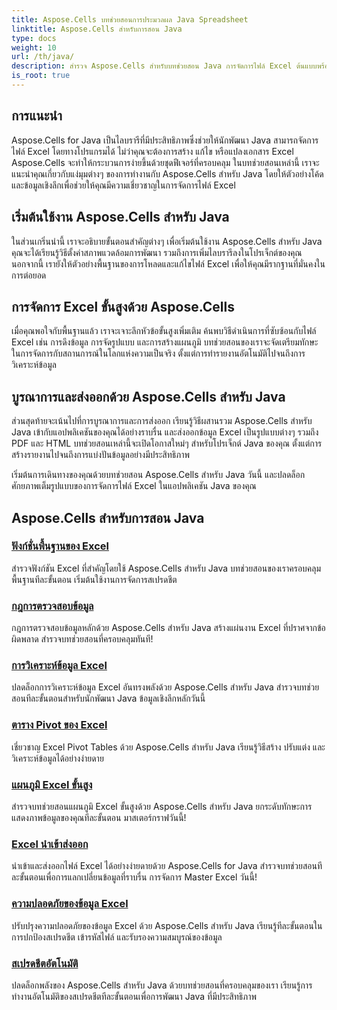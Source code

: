 ```yaml
---
title: Aspose.Cells บทช่วยสอนการประมวลผล Java Spreadsheet
linktitle: Aspose.Cells สำหรับการสอน Java
type: docs
weight: 10
url: /th/java/
description: สำรวจ Aspose.Cells สำหรับบทช่วยสอน Java การจัดการไฟล์ Excel ต้นแบบพร้อมตัวอย่างโค้ด เสริมทักษะ Java ของคุณวันนี้!
is_root: true
---
```


## การแนะนำ

Aspose.Cells for Java เป็นไลบรารีที่มีประสิทธิภาพซึ่งช่วยให้นักพัฒนา Java สามารถจัดการไฟล์ Excel โดยทางโปรแกรมได้ ไม่ว่าคุณจะต้องการสร้าง แก้ไข หรือแปลงเอกสาร Excel Aspose.Cells จะทำให้กระบวนการง่ายขึ้นด้วยชุดฟีเจอร์ที่ครอบคลุม ในบทช่วยสอนเหล่านี้ เราจะแนะนำคุณเกี่ยวกับแง่มุมต่างๆ ของการทำงานกับ Aspose.Cells สำหรับ Java โดยให้ตัวอย่างโค้ดและข้อมูลเชิงลึกเพื่อช่วยให้คุณมีความเชี่ยวชาญในการจัดการไฟล์ Excel

## เริ่มต้นใช้งาน Aspose.Cells สำหรับ Java

ในส่วนเกริ่นนำนี้ เราจะอธิบายขั้นตอนสำคัญต่างๆ เพื่อเริ่มต้นใช้งาน Aspose.Cells สำหรับ Java คุณจะได้เรียนรู้วิธีตั้งค่าสภาพแวดล้อมการพัฒนา รวมถึงการเพิ่มไลบรารีลงในโปรเจ็กต์ของคุณ นอกจากนี้ เรายังให้ตัวอย่างพื้นฐานของการโหลดและแก้ไขไฟล์ Excel เพื่อให้คุณมีรากฐานที่มั่นคงในการต่อยอด

## การจัดการ Excel ขั้นสูงด้วย Aspose.Cells

เมื่อคุณพอใจกับพื้นฐานแล้ว เราจะเจาะลึกหัวข้อขั้นสูงเพิ่มเติม ค้นพบวิธีดำเนินการที่ซับซ้อนกับไฟล์ Excel เช่น การดึงข้อมูล การจัดรูปแบบ และการสร้างแผนภูมิ บทช่วยสอนของเราจะจัดเตรียมทักษะในการจัดการกับสถานการณ์ในโลกแห่งความเป็นจริง ตั้งแต่การทำรายงานอัตโนมัติไปจนถึงการวิเคราะห์ข้อมูล

## บูรณาการและส่งออกด้วย Aspose.Cells สำหรับ Java

ส่วนสุดท้ายจะเน้นไปที่การบูรณาการและการส่งออก เรียนรู้วิธีผสานรวม Aspose.Cells สำหรับ Java เข้ากับแอปพลิเคชันของคุณได้อย่างราบรื่น และส่งออกข้อมูล Excel เป็นรูปแบบต่างๆ รวมถึง PDF และ HTML บทช่วยสอนเหล่านี้จะเปิดโอกาสใหม่ๆ สำหรับโปรเจ็กต์ Java ของคุณ ตั้งแต่การสร้างรายงานไปจนถึงการแบ่งปันข้อมูลอย่างมีประสิทธิภาพ

เริ่มต้นการเดินทางของคุณด้วยบทช่วยสอน Aspose.Cells สำหรับ Java วันนี้ และปลดล็อกศักยภาพเต็มรูปแบบของการจัดการไฟล์ Excel ในแอปพลิเคชัน Java ของคุณ

## Aspose.Cells สำหรับการสอน Java

### [ฟังก์ชั่นพื้นฐานของ Excel](./basic-excel-functions/)
สำรวจฟังก์ชัน Excel ที่สำคัญโดยใช้ Aspose.Cells สำหรับ Java บทช่วยสอนของเราครอบคลุมพื้นฐานทีละขั้นตอน เริ่มต้นใช้งานการจัดการสเปรดชีต
### [กฎการตรวจสอบข้อมูล](./data-validation-rules/)
กฎการตรวจสอบข้อมูลหลักด้วย Aspose.Cells สำหรับ Java สร้างแผ่นงาน Excel ที่ปราศจากข้อผิดพลาด สำรวจบทช่วยสอนที่ครอบคลุมทันที!
### [การวิเคราะห์ข้อมูล Excel](./excel-data-analysis/)
ปลดล็อกการวิเคราะห์ข้อมูล Excel อันทรงพลังด้วย Aspose.Cells สำหรับ Java สำรวจบทช่วยสอนทีละขั้นตอนสำหรับนักพัฒนา Java ข้อมูลเชิงลึกหลักวันนี้ 
### [ตาราง Pivot ของ Excel](./excel-pivot-tables/)
เชี่ยวชาญ Excel Pivot Tables ด้วย Aspose.Cells สำหรับ Java เรียนรู้วิธีสร้าง ปรับแต่ง และวิเคราะห์ข้อมูลได้อย่างง่ายดาย
### [แผนภูมิ Excel ขั้นสูง](./advanced-excel-charts/)
สำรวจบทช่วยสอนแผนภูมิ Excel ขั้นสูงด้วย Aspose.Cells สำหรับ Java ยกระดับทักษะการแสดงภาพข้อมูลของคุณทีละขั้นตอน มาสเตอร์กราฟวันนี้!
### [Excel นำเข้าส่งออก](./excel-import-export/)
นำเข้าและส่งออกไฟล์ Excel ได้อย่างง่ายดายด้วย Aspose.Cells for Java สำรวจบทช่วยสอนทีละขั้นตอนเพื่อการแลกเปลี่ยนข้อมูลที่ราบรื่น การจัดการ Master Excel วันนี้!
### [ความปลอดภัยของข้อมูล Excel](./excel-data-security/)
ปรับปรุงความปลอดภัยของข้อมูล Excel ด้วย Aspose.Cells สำหรับ Java เรียนรู้ทีละขั้นตอนในการปกป้องสเปรดชีต เข้ารหัสไฟล์ และรับรองความสมบูรณ์ของข้อมูล
### [สเปรดชีตอัตโนมัติ](./spreadsheet-automation/)
ปลดล็อกพลังของ Aspose.Cells สำหรับ Java ด้วยบทช่วยสอนที่ครอบคลุมของเรา เรียนรู้การทำงานอัตโนมัติของสเปรดชีตทีละขั้นตอนเพื่อการพัฒนา Java ที่มีประสิทธิภาพ